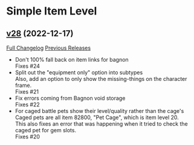 # Simple Item Level

## [v28](https://github.com/kemayo/wow-simpleitemlevel/tree/v28) (2022-12-17)
[Full Changelog](https://github.com/kemayo/wow-simpleitemlevel/compare/v27...v28) [Previous Releases](https://github.com/kemayo/wow-simpleitemlevel/releases)

- Don't 100% fall back on item links for bagnon  
    Fixes #24  
- Split out the "equipment only" option into subtypes  
    Also, add an option to only show the missing-things on the character  
    frame.  
    Fixes #21  
- Fix errors coming from Bagnon void storage  
    Fixes #22  
- For caged battle pets show their level/quality rather than the cage's  
    Caged pets are all item 82800, "Pet Cage", which is item level 20.  
    This also fixes an error that was happening when it tried to check the  
    caged pet for gem slots.  
    Fixes #20  
